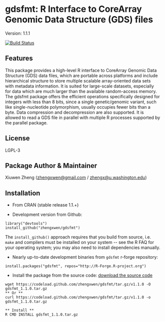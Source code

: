 gdsfmt: R Interface to CoreArray Genomic Data Structure (GDS) files
===

Version: 1.1.1

[![Build Status](https://travis-ci.org/zhengxwen/gdsfmt.png)](https://travis-ci.org/zhengxwen/gdsfmt)


## Features

This package provides a high-level R interface to CoreArray Genomic Data Structure (GDS) data files, which are portable across platforms and include hierarchical structure to store multiple scalable array-oriented data sets with metadata information. It is suited for large-scale datasets, especially for data which are much larger than the available random-access memory. The gdsfmt package offers the efficient operations specifically designed for integers with less than 8 bits, since a single genetic/genomic variant, such like single-nucleotide polymorphism, usually occupies fewer bits than a byte. Data compression and decompression are also supported. It is allowed to read a GDS file in parallel with multiple R processes supported by the parallel package.

## License

LGPL-3

## Package Author & Maintainer

Xiuwen Zheng ([zhengxwen@gmail.com](zhengxwen@gmail.com) / [zhengx@u.washington.edu](zhengx@u.washington.edu))

## Installation

* From CRAN (stable release 1.1.+)

* Development version from Github:
```
library("devtools")
install_github("zhengxwen/gdsfmt")
```
The `install_github()` approach requires that you build from source, i.e. `make` and compilers must be installed on your system -- see the R FAQ for your operating system; you may also need to install dependencies manually.

* Nearly up-to-date development binaries from `gdsfmt` r-forge repository:
```
install.packages("gdsfmt", repos="http://R-Forge.R-project.org")
```

* Install the package from the source code:
[download the source code](https://codeload.github.com/zhengxwen/gdsfmt/tar.gz/v1.1.0)
```
wget https://codeload.github.com/zhengxwen/gdsfmt/tar.gz/v1.1.0 -O gdsfmt_1.1.0.tar.gz
** Or **
curl https://codeload.github.com/zhengxwen/gdsfmt/tar.gz/v1.1.0 -o gdsfmt_1.1.0.tar.gz

** Install **
R CMD INSTALL gdsfmt_1.1.0.tar.gz
```
